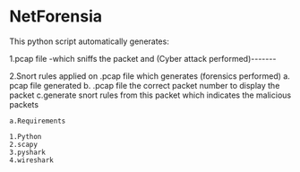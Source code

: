 # NetForensia


This python script automatically generates:
   
   
   1.pcap file -which sniffs the packet and (Cyber attack performed)-------
   
   
   2.Snort rules applied on .pcap file which generates (forensics performed)
    a. pcap file generated
    b. .pcap file the correct packet number to display the packet
    c.generate snort rules from this packet which indicates the malicious packets
    
    a.Requirements

    1.Python 
    2.scapy
    3.pyshark
    4.wireshark
    
    
    
   

    
    
